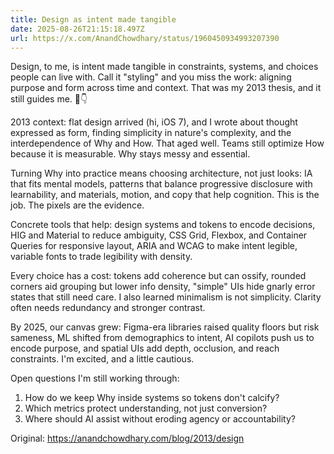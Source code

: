 ```yaml
---
title: Design as intent made tangible
date: 2025-08-26T21:15:18.497Z
url: https://x.com/AnandChowdhary/status/1960450934993207390
---
```


Design, to me, is intent made tangible in constraints, systems, and choices people can live with. Call it "styling" and you miss the work: aligning purpose and form across time and context. That was my 2013 thesis, and it still guides me. 🎨👇  
  
2013 context: flat design arrived (hi, iOS 7), and I wrote about thought expressed as form, finding simplicity in nature's complexity, and the interdependence of Why and How. That aged well. Teams still optimize How because it is measurable. Why stays messy and essential.  
  
Turning Why into practice means choosing architecture, not just looks: IA that fits mental models, patterns that balance progressive disclosure with learnability, and materials, motion, and copy that help cognition. This is the job. The pixels are the evidence.  
  
Concrete tools that help: design systems and tokens to encode decisions, HIG and Material to reduce ambiguity, CSS Grid, Flexbox, and Container Queries for responsive layout, ARIA and WCAG to make intent legible, variable fonts to trade legibility with density.  
  
Every choice has a cost: tokens add coherence but can ossify, rounded corners aid grouping but lower info density, "simple" UIs hide gnarly error states that still need care. I also learned minimalism is not simplicity. Clarity often needs redundancy and stronger contrast.  
  
By 2025, our canvas grew: Figma-era libraries raised quality floors but risk sameness, ML shifted from demographics to intent, AI copilots push us to encode purpose, and spatial UIs add depth, occlusion, and reach constraints. I'm excited, and a little cautious.  
  
Open questions I'm still working through:  
1) How do we keep Why inside systems so tokens don't calcify?  
2) Which metrics protect understanding, not just conversion?  
3) Where should AI assist without eroding agency or accountability?  
  
Original: <https://anandchowdhary.com/blog/2013/design>
